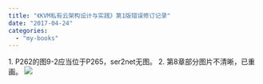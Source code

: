 ```yaml
---
title: "《KVM私有云架构设计与实践》第1版错误修订记录"
date: "2017-04-24"
categories: 
  - "my-books"
---
```


1\. P262的图9-2应当位于P265，ser2net无图。 2. 第8章部分图片不清晰，已重画。 [![](/blog/images/图8-2.png)](https://blog.lofyer.org/wp-content/uploads/图8-2.png)
